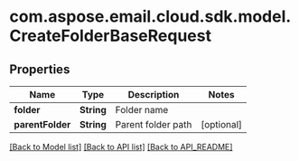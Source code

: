 
# com.aspose.email.cloud.sdk.model.CreateFolderBaseRequest

## Properties
Name | Type | Description | Notes
------------ | ------------- | ------------- | -------------
**folder** | **String** | Folder name | 
**parentFolder** | **String** | Parent folder path |  [optional]


[[Back to Model list]](API_README.md#documentation-for-models) [[Back to API list]](API_README.md#documentation-for-api-endpoints) [[Back to API_README]](API_README.md)

